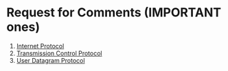 # Request for Comments (IMPORTANT ones)

1. [Internet Protocol](https://datatracker.ietf.org/doc/html/rfc791)
2. [Transmission Control Protocol](https://datatracker.ietf.org/doc/html/rfc793)
3. [User Datagram Protocol](https://datatracker.ietf.org/doc/html/rfc768)

